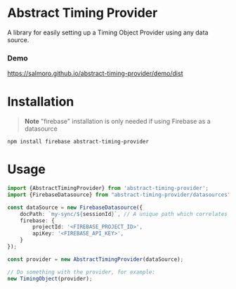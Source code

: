 # Abstract Timing Provider
A library for easily setting up a Timing Object Provider using any data source. 

### Demo
https://salmoro.github.io/abstract-timing-provider/demo/dist


# Installation
> **Note** 
> "firebase" installation is only needed if using Firebase as a datasource

```shell
npm install firebase abstract-timing-provider
```
# Usage

```ts
import {AbstractTimingProvider} from 'abstract-timing-provider';
import {FirebaseDatasource} from "abstract-timing-provider/datasources";

const dataSource = new FirebaseDatasource({
    docPath: `my-sync/${sessionId}`, // A unique path which correlates to a specific session 
    firebase: {
        projectId: '<FIREBASE_PROJECT_ID>',
        apiKey: '<FIREBASE_API_KEY>',
    }
});

const provider = new AbstractTimingProvider(dataSource);

// Do something with the provider, for example:
new TimingObject(provider);
```